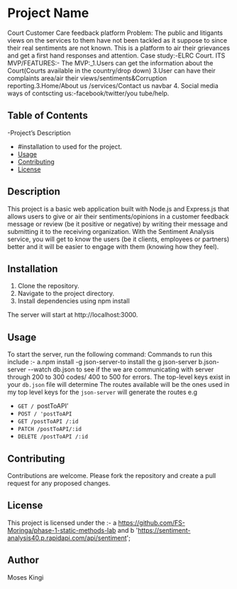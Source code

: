 # Project Name
Court Customer Care  feedback platform
Problem:
The public and litigants views on the services to them have not been tackled as it suppose to since their real sentiments are not known.
This is a platform to air their grievances and get a first hand responses and attention. 
Case study:-ELRC Court.
ITS MVP/FEATURES:-
The MVP:_1.Users can get the information about the Court(Courts available in the country/drop down)  3.User can have their complaints area/air their views/sentiments&Corruption reporting.3.Home/About us /services/Contact us  navbar 4. Social media ways of contscting us:-facebook/twitter/you tube/help.

## Table of Contents

-Project’s  Description
- #installation to used for the project.
- [Usage](#usage)
- [Contributing](#contributing)
- [License](#license)

## Description
This project is a basic web application built with Node.js and Express.js that allows users to give or air their sentiments/opinions in a customer feedback message or  review  (be it positive or negative) by  writing their message and  submitting it to the receiving organization.
With the Sentiment Analysis service, you will get to know the users (be it clients, employees or partners) better and it will be easier to engage with them (knowing how they feel).


## Installation

1. Clone the repository.
2. Navigate to the project directory.
3. Install dependencies using npm install

The server will start at http://localhost:3000.

## Usage
To start the server, run the following command:
Commands to run this include :-
a.npm install -g json-server-to install the g json-server
b.json-server --watch db.json to see if the we are communicating with server through 200 to 300 codes/ 400 to 500 for errors.
The top-level keys exist in your `db.json` file will determine 
The routes available will be the ones used in my top level keys for the `json-server` will generate the routes e.g 
- `GET / `postToAPI’
- `POST / 'postToAPI `
- `GET /postToAPI /:id`
- `PATCH /postToAPI/:id`
- `DELETE /postToAPI /:id`

## Contributing

Contributions are welcome. Please fork the repository and create a pull request for any proposed changes.

## License

This project is licensed under the :-
a https://github.com/FS-Moringa/phase-1-static-methods-lab and
b 'https://sentiment-analysis40.p.rapidapi.com/api/sentiment';

## Author
Moses Kingi

